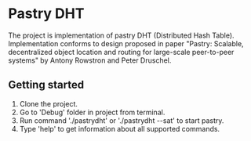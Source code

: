 # Pastry DHT #
The project is implementation of pastry DHT (Distributed Hash Table). Implementation conforms to design proposed in paper "Pastry: Scalable, decentralized object location and routing for large-scale peer-to-peer systems" by Antony Rowstron and Peter Druschel.

## Getting started ##
1. Clone the project.
2. Go to 'Debug' folder in project from terminal.
3. Run command './pastrydht' or './pastrydht --sat' to start pastry.
3. Type 'help' to get information about all supported commands.
